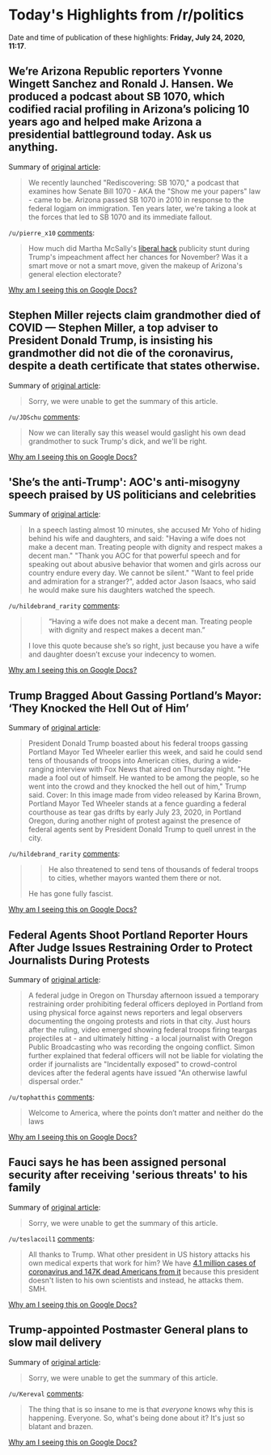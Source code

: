 # Today's Highlights from /r/politics

Date and time of publication of these highlights: **Friday, July 24, 2020, 11:17**.

## We’re Arizona Republic reporters Yvonne Wingett Sanchez and Ronald J. Hansen. We produced a podcast about SB 1070, which codified racial profiling in Arizona’s policing 10 years ago and helped make Arizona a presidential battleground today. Ask us anything.

Summary of [original article](https://www.reddit.com/r/politics/comments/hwl594/were_arizona_republic_reporters_yvonne_wingett/):

> We recently launched "Rediscovering: SB 1070," a podcast that examines how Senate Bill 1070 - AKA the "Show me your papers" law - came to be. Arizona passed SB 1070 in 2010 in response to the federal logjam on immigration. Ten years later, we're taking a look at the forces that led to SB 1070 and its immediate fallout.

`/u/pierre_x10` [comments](https://www.reddit.com/r/politics/comments/hwl594/were_arizona_republic_reporters_yvonne_wingett/):

> How much did Martha McSally's [liberal hack](https://www.cnn.com/videos/politics/2020/01/16/martha-mcsally-calls-manu-raju-liberal-hack-parnas-evidence-bash-bts-vpx.cnn) publicity stunt during Trump's impeachment affect her chances for November? Was it a smart move or not a smart move, given the makeup of Arizona's general election electorate?

[Why am I seeing this on Google Docs?](https://docs.google.com/document/d/1Dc6We63vOXIZsc0op-Bt4abqkYjXzOigalQqFxmvvbM/edit?usp=sharing)

## Stephen Miller rejects claim grandmother died of COVID — Stephen Miller, a top adviser to President Donald Trump, is insisting his grandmother did not die of the coronavirus, despite a death certificate that states otherwise.

Summary of [original article](https://www.jpost.com/diaspora/stephen-miller-rejects-claim-grandmother-died-of-covid-636188):

> Sorry, we were unable to get the summary of this article.

`/u/JDSchu` [comments](https://www.reddit.com/r/politics/comments/hx0t02/stephen_miller_rejects_claim_grandmother_died_of/):

> Now we can literally say this weasel would gaslight his own dead grandmother to suck Trump's dick, and we'll be right.

[Why am I seeing this on Google Docs?](https://docs.google.com/document/d/1Dc6We63vOXIZsc0op-Bt4abqkYjXzOigalQqFxmvvbM/edit?usp=sharing)

## 'She’s the anti-Trump': AOC's anti-misogyny speech praised by US politicians and celebrities

Summary of [original article](https://www.independent.co.uk/news/world/americas/us-politics/aoc-speech-misogyny-video-praise-politicians-trump-a9636171.html):

> In a speech lasting almost 10 minutes, she accused Mr Yoho of hiding behind his wife and daughters, and said: "Having a wife does not make a decent man. Treating people with dignity and respect makes a decent man." "Thank you AOC for that powerful speech and for speaking out about abusive behavior that women and girls across our country endure every day. We cannot be silent." "Want to feel pride and admiration for a stranger?", added actor Jason Isaacs, who said he would make sure his daughters watched the speech.

`/u/hildebrand_rarity` [comments](https://www.reddit.com/r/politics/comments/hx133b/shes_the_antitrump_aocs_antimisogyny_speech/):

> >	“Having a wife does not make a decent man. Treating people with dignity and respect makes a decent man.”
> 
> I love this quote because she’s so right, just because you have a wife and daughter doesn’t excuse your indecency to women.

[Why am I seeing this on Google Docs?](https://docs.google.com/document/d/1Dc6We63vOXIZsc0op-Bt4abqkYjXzOigalQqFxmvvbM/edit?usp=sharing)

## Trump Bragged About Gassing Portland’s Mayor: ‘They Knocked the Hell Out of Him’

Summary of [original article](https://www.vice.com/en_us/article/wxqpvz/trump-bragged-about-gassing-portlands-mayor-they-knocked-the-hell-out-of-him):

> President Donald Trump boasted about his federal troops gassing Portland Mayor Ted Wheeler earlier this week, and said he could send tens of thousands of troops into American cities, during a wide-ranging interview with Fox News that aired on Thursday night. "He made a fool out of himself. He wanted to be among the people, so he went into the crowd and they knocked the hell out of him," Trump said. Cover: In this image made from video released by Karina Brown, Portland Mayor Ted Wheeler stands at a fence guarding a federal courthouse as tear gas drifts by early July 23, 2020, in Portland Oregon, during another night of protest against the presence of federal agents sent by President Donald Trump to quell unrest in the city.

`/u/hildebrand_rarity` [comments](https://www.reddit.com/r/politics/comments/hx205m/trump_bragged_about_gassing_portlands_mayor_they/):

> >	He also threatened to send tens of thousands of federal troops to cities, whether mayors wanted them there or not.
> 
> He has gone fully fascist.

[Why am I seeing this on Google Docs?](https://docs.google.com/document/d/1Dc6We63vOXIZsc0op-Bt4abqkYjXzOigalQqFxmvvbM/edit?usp=sharing)

## Federal Agents Shoot Portland Reporter Hours After Judge Issues Restraining Order to Protect Journalists During Protests

Summary of [original article](https://lawandcrime.com/high-profile/federal-agents-shoot-portland-reporter-hours-after-judge-issues-restraining-order-to-protect-journalists-during-protests/):

> A federal judge in Oregon on Thursday afternoon issued a temporary restraining order prohibiting federal officers deployed in Portland from using physical force against news reporters and legal observers documenting the ongoing protests and riots in that city. Just hours after the ruling, video emerged showing federal troops firing teargas projectiles at - and ultimately hitting - a local journalist with Oregon Public Broadcasting who was recording the ongoing conflict. Simon further explained that federal officers will not be liable for violating the order if journalists are "Incidentally exposed" to crowd-control devices after the federal agents have issued "An otherwise lawful dispersal order."

`/u/tophatthis` [comments](https://www.reddit.com/r/politics/comments/hx4q74/federal_agents_shoot_portland_reporter_hours/):

> Welcome to America, where the points don’t matter and neither do the laws

[Why am I seeing this on Google Docs?](https://docs.google.com/document/d/1Dc6We63vOXIZsc0op-Bt4abqkYjXzOigalQqFxmvvbM/edit?usp=sharing)

## Fauci says he has been assigned personal security after receiving 'serious threats' to his family

Summary of [original article](https://www.businessinsider.com/fauci-given-personal-security-after-threats-family-2020-7):

> Sorry, we were unable to get the summary of this article.

`/u/teslacoil1` [comments](https://www.reddit.com/r/politics/comments/hwze5c/fauci_says_he_has_been_assigned_personal_security/):

> All thanks to Trump.  What other president in US history attacks his own medical experts that work for him?  We have [4.1 million cases of coronavirus and 147K dead Americans from it](https://www.worldometers.info/coronavirus/) because this president doesn't listen to his own scientists and instead, he attacks them. SMH.

[Why am I seeing this on Google Docs?](https://docs.google.com/document/d/1Dc6We63vOXIZsc0op-Bt4abqkYjXzOigalQqFxmvvbM/edit?usp=sharing)

## Trump-appointed Postmaster General plans to slow mail delivery

Summary of [original article](https://fortune.com/2020/07/24/usps-mail-delivery-postmaster-general-louis-dejoy-us-postal-service/):

> Sorry, we were unable to get the summary of this article.

`/u/Kereval` [comments](https://www.reddit.com/r/politics/comments/hx33oq/trumpappointed_postmaster_general_plans_to_slow/):

> The thing that is so insane to me is that *everyone* knows why this is happening. Everyone. So, what's being done about it? It's just so blatant and brazen.

[Why am I seeing this on Google Docs?](https://docs.google.com/document/d/1Dc6We63vOXIZsc0op-Bt4abqkYjXzOigalQqFxmvvbM/edit?usp=sharing)

